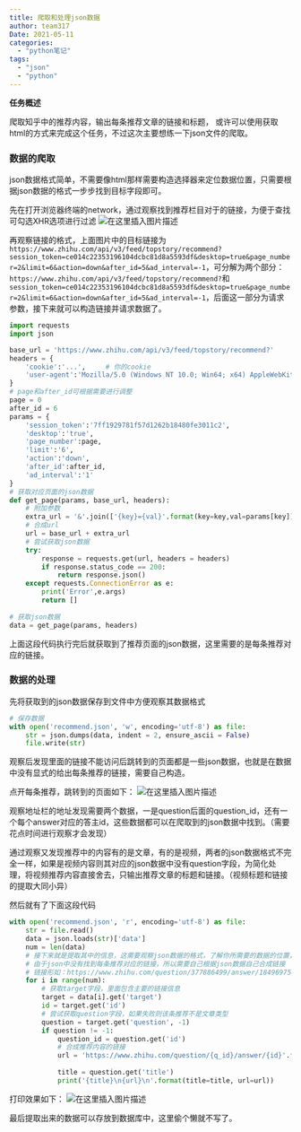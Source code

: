 ```yaml
---
title: 爬取和处理json数据
author: team317
Date: 2021-05-11
categories:  
  - "python笔记"
tags:  
  - "json"
  - "python"
---
```

**任务概述**

爬取知乎中的推荐内容，输出每条推荐文章的链接和标题，
或许可以使用获取html的方式来完成这个任务，不过这次主要想练一下json文件的爬取。
<!--more-->


### 数据的爬取

json数据格式简单，不需要像html那样需要构造选择器来定位数据位置，只需要根据json数据的格式一步步找到目标字段即可。

先在打开浏览器终端的network，通过观察找到推荐栏目对于的链接，为便于查找可勾选XHR选项进行过滤
![在这里插入图片描述](https://img-blog.csdnimg.cn/20210501113023457.png?x-oss-process=image/watermark,type_ZmFuZ3poZW5naGVpdGk,shadow_10,text_aHR0cHM6Ly9ibG9nLmNzZG4ubmV0L0dvZE5vdEFNZW4=,size_16,color_FFFFFF,t_70)


再观察链接的格式，上面图片中的目标链接为`https://www.zhihu.com/api/v3/feed/topstory/recommend?session_token=ce014c22353196104dcbc81d8a5593df&desktop=true&page_number=2&limit=6&action=down&after_id=5&ad_interval=-1`，可分解为两个部分：`https://www.zhihu.com/api/v3/feed/topstory/recommend?`和`session_token=ce014c22353196104dcbc81d8a5593df&desktop=true&page_number=2&limit=6&action=down&after_id=5&ad_interval=-1`，后面这一部分为请求参数，接下来就可以构造链接并请求数据了。

```python
import requests
import json

base_url = 'https://www.zhihu.com/api/v3/feed/topstory/recommend?'
headers = {
    'cookie':'...',		# 你的cookie
    'user-agent':'Mozilla/5.0 (Windows NT 10.0; Win64; x64) AppleWebKit/537.36 (KHTML, like Gecko) Chrome/90.0.4430.93 Safari/537.3',
}
# page和after_id可根据需要进行调整
page = 0
after_id = 6
params = {
    'session_token':'7ff1929781f57d1262b18480fe3011c2',
    'desktop':'true',
    'page_number':page,
    'limit':'6',
    'action':'down',
    'after_id':after_id,
    'ad_interval':'1'
}
# 获取对应页面的json数据
def get_page(params, base_url, headers):
    # 附加参数
    extra_url = '&'.join(['{key}={val}'.format(key=key,val=params[key]) for key in params])
    # 合成url
    url = base_url + extra_url
    # 尝试获取json数据
    try:
        response = requests.get(url, headers = headers)
        if response.status_code == 200:
            return response.json()
    except requests.ConnectionError as e:
        print('Error',e.args)
        return []
        
# 获取json数据
data = get_page(params, headers)
```

上面这段代码执行完后就获取到了推荐页面的json数据，这里需要的是每条推荐对应的链接。

### 数据的处理

先将获取到的json数据保存到文件中方便观察其数据格式

```python
# 保存数据
with open('recommend.json', 'w', encoding='utf-8') as file:
    str = json.dumps(data, indent = 2, ensure_ascii = False)
    file.write(str)
```

观察后发现里面的链接不能访问后跳转到的页面都是一些json数据，也就是在数据中没有显式的给出每条推荐的链接，需要自己构造。

点开每条推荐，跳转到的页面如下：
![在这里插入图片描述](https://img-blog.csdnimg.cn/20210501113044194.png?x-oss-process=image/watermark,type_ZmFuZ3poZW5naGVpdGk,shadow_10,text_aHR0cHM6Ly9ibG9nLmNzZG4ubmV0L0dvZE5vdEFNZW4=,size_16,color_FFFFFF,t_70)

观察地址栏的地址发现需要两个数据，一是question后面的question_id，还有一个每个answer对应的答主id，这些数据都可以在爬取到的json数据中找到。（需要花点时间进行观察才会发现）

通过观察又发现推荐中的内容有的是文章，有的是视频，两者的json数据格式不完全一样，如果是视频内容则其对应的json数据中没有question字段，为简化处理，将视频推荐内容直接舍去，只输出推荐文章的标题和链接。（视频标题和链接的提取大同小异）

然后就有了下面这段代码

```python
with open('recommend.json', 'r', encoding='utf-8') as file:
    str = file.read()
    data = json.loads(str)['data']
    num = len(data)
    # 接下来就是提取其中的信息，这需要观察json数据的格式，了解你所需要的数据的位置，然后一步步定位
    # 由于json中没有找到每条推荐对应的链接，所以需要自己根据json数据自己合成链接
    # 链接形如：https://www.zhihu.com/question/377886499/answer/1849697584
    for i in range(num):
        # 获取target字段，里面包含主要的链接信息
        target = data[i].get('target')
        id = target.get('id')
        # 尝试获取question字段，如果失败则该条推荐不是文章类型
        question = target.get('question', -1)
        if question != -1:
            question_id = question.get('id')
            # 合成推荐内容的链接
            url = 'https://www.zhihu.com/question/{q_id}/answer/{id}'.format(q_id = question_id, id = id)
            
            title = question.get('title')
            print('{title}\n{url}\n'.format(title=title, url=url))
```

打印效果如下：
![在这里插入图片描述](https://img-blog.csdnimg.cn/20210501113055721.png?x-oss-process=image/watermark,type_ZmFuZ3poZW5naGVpdGk,shadow_10,text_aHR0cHM6Ly9ibG9nLmNzZG4ubmV0L0dvZE5vdEFNZW4=,size_16,color_FFFFFF,t_70)

最后提取出来的数据可以存放到数据库中，这里偷个懒就不写了。
